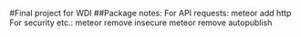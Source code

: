 #Final project for WDI
##Package notes:
For API requests:
    meteor add http
For security etc.:
    meteor remove insecure
    meteor remove autopublish
